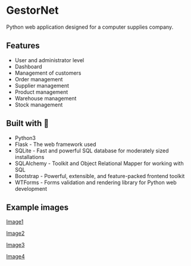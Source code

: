# GestorNet

Python web application designed for a computer supplies company.

## Features

- User and administrator level
- Dashboard
- Management of customers 
- Order management
- Supplier management
- Product management
- Warehouse management
- Stock management

## Built with :nut_and_bolt:

- Python3
- Flask - The web framework used
- SQLite - Fast and powerful SQL database for moderately sized installations
- SQLAlchemy - Toolkit and Object Relational Mapper for working with SQL
- Bootstrap - Powerful, extensible, and feature-packed frontend toolkit
- WTForms - Forms validation and rendering library for Python web development

## Example images

[Image1][img1]

[Image2][img2]

[Image3][img3]

[Image4][img4]

[img1]: /static/img/gestornet1.png
[img2]: /static/img/gestornet2.png
[img3]: /static/img/gestornet3.png
[img4]: /static/img/gestornet4.png
